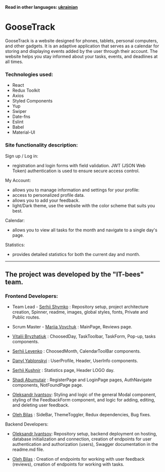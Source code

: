 **Read in other languages: [ukrainian](README.en.md)**

# GooseTrack

GooseTrack is a website designed for phones, tablets, personal computers, and
other gadgets. It is an adaptive application that serves as a calendar for
storing and displaying events added by the user through their account. The
website helps you stay informed about your tasks, events, and deadlines at all
times.

### Technologies used:

- React
- Redux Toolkit
- Axios
- Styled Components
- Yup
- Swiper
- Date-fns
- Eslint
- Babel
- Material-UI

### Site functionality description:

Sign up / Log in:

- registration and login forms with field validation. JWT (JSON Web Token)
  authentication is used to ensure secure access control.

My Account:

- allows you to manage information and settings for your profile:
- access to personalized profile data.
- allows you to add your feedback.
- light/Dark theme, use the website with the color scheme that suits you best.

Calendar:

- allows you to view all tasks for the month and navigate to a single day's
  page.

Statistics:

- provides detailed statistics for both the current day and month.

---

## The project was developed by the "IT-bees" team.

### Frontend Developers:

- Team Lead - <a href="https://github.com/SerhiiShymko">Serhii Shymko</a> :
  Repository setup, project architecture creation, Spinner, readme, images,
  global styles, fonts, Private and Public routes.

- Scrum Master - <a href="https://github.com/Mari4ka62">Mariia Vovchuk</a> :
  MainPage, Reviews page.

- <a href="https://github.com/VitaliiMaC9m6uk">Vitalii Bryzhatiuk</a> :
  ChoosedDay, TaskToolbar, TaskForm, Pop-up, tasks components.

- <a href="https://github.com/Jigsaw28">Serhii Levenko</a> : ChoosedMonth,
  CalendarToolBar components.

- <a href="https://github.com/danya-yablonskiy">Danyl Yablonskyi</a> :
  UserProfile, Header, UserInfo components.

- <a href="https://github.com/Sergiy5">Serhii Kushnir</a> : Statistics page,
  Header LOGO day.

- <a href="https://github.com/Shadioso">Shadi Abumutair</a> : RegisterPage and
  LoginPage pages, AuthNavigate components, NotFoundPage page.

- <a href="https://github.com/AleksandrIvantsov">Oleksandr Ivantsov</a>: Styling
  and logic of the general Modal component, styling of the FeedbackForm
  component, and logic for adding, editing, and deleting user feedback.

- <a href="https://github.com/OlegBilas">Oleh Bilas</a> : SideBar, ThemeToggler,
  Redux dependencies, Bug fixes.

Backend Developers:

- <a href="https://github.com/AleksandrIvantsov">Oleksandr Ivantsov</a>:
  Repository setup, backend deployment on hosting, database initialization and
  connection, creation of endpoints for user authentication and authorization
  (users), Swagger documentation in the readme.md file.

- <a href="https://github.com/OlegBilas">Oleh Bilas</a> : Creation of endpoints
  for working with user feedback (reviews), creation of endpoints for working
  with tasks.
